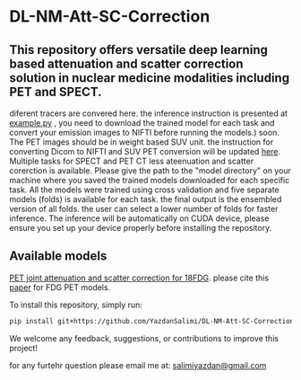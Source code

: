 # DL-NM-Att-SC-Correction
## This repository offers versatile deep learning based attenuation and scatter correction solution in nuclear medicine modalities including PET and SPECT.
diferent tracers are convered here. 
the inference instruction is presented at [example.py](https://github.com/YazdanSalimi/DL-NM-Att-SC-Correction/blob/main/example.py) , you need to download the trained model for each task and convert your emission images to NIFTI before running the models.) soon. The PET images should be in weight based SUV unit. the instruction for converting Dicom to NIFTI and SUV PET conversion will be updated [here](https://github.com/YazdanSalimi/medical-image-processing-tools).
Multiple tasks for SPECT and PET CT less ateenuation and scatter corerction is available.
Please give the path to the "model directory" on your machine where you saved the trained models downloaded for each specific task. All the models were trained using cross validation and five separate models (folds) is available for each task. the final output is the ensembled version of all folds. the user can select a lower number of folds for faster inference. 
The inference will be automatically on CUDA device, please ensure you set up your device properly before installing the repository.
## Available models
[PET joint attenuation and scatter correction for 18FDG](https://drive.google.com/drive/folders/1kwuqKe0-Vqa-B0YsHn8UXiWJsE4LL188?usp=drive_link). please cite this [paper](https://doi.org/10.1097/rlu.0000000000004912) for FDG PET models. 

To install this repository, simply run:
```bash
pip install git+https://github.com/YazdanSalimi/DL-NM-Att-SC-Correction.git
```
We welcome any feedback, suggestions, or contributions to improve this project!

for any furtehr question please email me at: salimiyazdan@gmail.com


